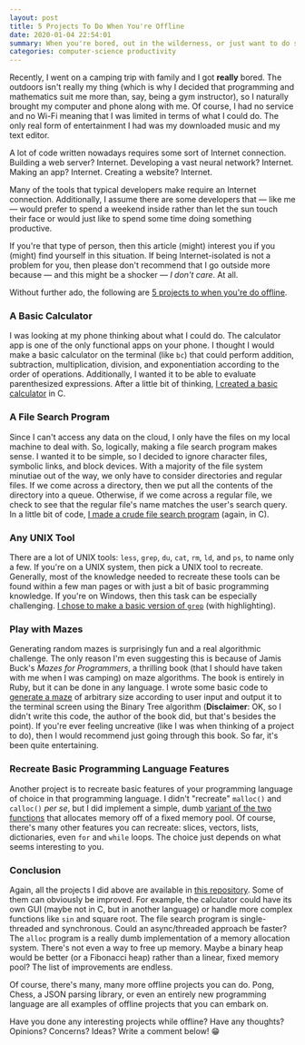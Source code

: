 ```yaml
---
layout: post
title: 5 Projects To Do When You're Offline
date: 2020-01-04 22:54:01
summary: When you're bored, out in the wilderness, or just want to do something productive.
categories: computer-science productivity
---
```


Recently, I went on a camping trip with family and I got **really** bored. The outdoors isn't really my thing (which is why I decided that programming and mathematics suit me more than, say, being a gym instructor), so I naturally brought my computer and phone along with me. Of course, I had no service and no Wi-Fi meaning that I was limited in terms of what I could do. The only real form of entertainment I had was my downloaded music and my text editor.

A lot of code written nowadays requires some sort of Internet connection. Building a web server? Internet. Developing a vast neural network? Internet. Making an app? Internet. Creating a website? Internet.

Many of the tools that typical developers make require an Internet connection. Additionally, I assume there are some developers that — like me — would prefer to spend a weekend inside rather than let the sun touch their face or would just like to spend some time doing something productive.

If you're that type of person, then this article (might) interest you if you (might) find yourself in this situation. If being Internet-isolated is not a problem for you, then please don't recommend that I go outside more because — and this might be a shocker — *I don't care*. At all.

Without further ado, the following are [5 projects to when you're do offline](https://github.com/m4rtyr/5-projects-to-do-offline).

### A Basic Calculator

I was looking at my phone thinking about what I could do. The calculator app is one of the only functional apps on your phone. I thought I would make a basic calculator on the terminal (like `bc`) that could perform addition, subtraction, multiplication, division, and exponentiation according to the order of operations. Additionally, I wanted it to be able to evaluate parenthesized expressions. After a little bit of thinking, [I created a basic calculator](https://github.com/m4rtyr/5-projects-to-do-offline/tree/master/calculator) in C.

### A File Search Program

Since I can't access any data on the cloud, I only have the files on my local machine to deal with. So, logically, making a file search program makes sense. I wanted it to be simple, so I decided to ignore character files, symbolic links, and block devices. With a majority of the file system minutiae out of the way, we only have to consider directories and regular files. If we come across a directory, then we put all the contents of the directory into a queue. Otherwise, if we come across a regular file, we check to see that the regular file's name matches the user's search query. In a little bit of code, [I made a crude file search program](https://github.com/m4rtyr/5-projects-to-do-offline/tree/master/file_search) (again, in C).

### Any UNIX Tool

There are a lot of UNIX tools: `less`, `grep`, `du`, `cat`, `rm`, `ld`, and `ps`, to name only a few. If you're on a UNIX system, then pick a UNIX tool to recreate. Generally, most of the knowledge needed to recreate these tools can be found within a few man pages or with just a bit of basic programming knowledge. If you're on Windows, then this task can be especially challenging. [I chose to make a basic version of `grep`](https://github.com/m4rtyr/5-projects-to-do-offline/tree/master/grep) (with highlighting).

### Play with Mazes

Generating random mazes is surprisingly fun and a real algorithmic challenge. The only reason I'm even suggesting this is because of Jamis Buck's *Mazes for Programmers*, a thrilling book (that I should have taken with me when I was camping) on maze algorithms. The book is entirely in Ruby, but it can be done in any language. I wrote some basic code to [generate a maze](https://github.com/m4rtyr/5-projects-to-do-offline/tree/master/mazes) of arbitrary size according to user input and output it to the terminal screen using the Binary Tree algorithm (**Disclaimer**: OK, so I didn't write this code, the author of the book did, but that's besides the point). If you're ever feeling uncreative (like I was when thinking of a project to do), then I would recommend just going through this book. So far, it's been quite entertaining.

### Recreate Basic Programming Language Features

Another project is to recreate basic features of your programming language of choice in that programming language. I didn't "recreate" `malloc()` and `calloc()` *per se*, but I did implement a simple, dumb [variant of the two functions](https://github.com/m4rtyr/5-projects-to-do-offline/tree/master/alloc) that allocates memory off of a fixed memory pool. Of course, there's many other features you can recreate: slices, vectors, lists, dictionaries, even `for` and `while` loops. The choice just depends on what seems interesting to you.

### Conclusion

Again, all the projects I did above are available in [this repository](https://github.com/m4rtyr/5-projects-to-do-offline). Some of them can obviously be improved. For example, the calculator could have its own GUI (maybe not in C, but in another language) or handle more complex functions like `sin` and square root. The file search program is single-threaded and synchronous. Could an async/threaded approach be faster? The `alloc` program is a really dumb implementation of a memory allocation system. There's not even a way to free up memory. Maybe a binary heap would be better (or a Fibonacci heap) rather than a linear, fixed memory pool? The list of improvements are endless.

Of course, there's many, many more offline projects you can do. Pong, Chess, a JSON parsing library, or even an entirely new programming language are all examples of offline projects that you can embark on.

Have you done any interesting projects while offline? Have any thoughts? Opinions? Concerns? Ideas? Write a comment below! 😁
